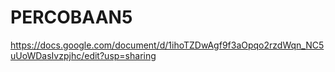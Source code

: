 # PERCOBAAN5
https://docs.google.com/document/d/1ihoTZDwAgf9f3aOpqo2rzdWqn_NC5uUoWDasIvzpjhc/edit?usp=sharing
